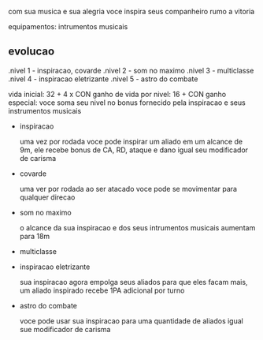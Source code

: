 com sua musica e sua alegria voce inspira seus companheiro rumo a vitoria

equipamentos: intrumentos musicais

## evolucao

.nivel 1 - inspiracao, covarde
.nivel 2 - som no maximo
.nivel 3 - multiclasse
.nivel 4 - inspiracao eletrizante
.nivel 5 - astro do combate

vida inicial: 32 + 4 x CON
ganho de vida por nivel: 16 + CON
ganho especial: voce soma seu nivel no bonus fornecido pela inspiracao e seus instrumentos musicais

- inspiracao

  uma vez por rodada voce pode inspirar um aliado em um alcance de 9m, ele recebe bonus de CA, RD, ataque e dano igual seu modificador de carisma

- covarde

  uma ver por rodada ao ser atacado voce pode se movimentar para qualquer direcao

- som no maximo

  o alcance da sua inspiracao e dos seus intrumentos musicais aumentam para 18m

- multiclasse

- inspiracao eletrizante

  sua inspiracao agora empolga seus aliados para que eles facam mais, um aliado inspirado recebe 1PA adicional por turno

- astro do combate

  voce pode usar sua inspiracao para uma quantidade de aliados igual sue modificador de carisma
